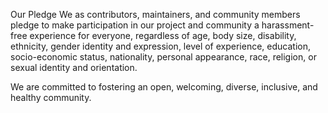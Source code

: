 Our Pledge
We as contributors, maintainers, and community members pledge to make participation in our project and community a harassment-free experience for everyone, regardless of age, body size, disability, ethnicity, gender identity and expression, level of experience, education, socio-economic status, nationality, personal appearance, race, religion, or sexual identity and orientation.

We are committed to fostering an open, welcoming, diverse, inclusive, and healthy community.
